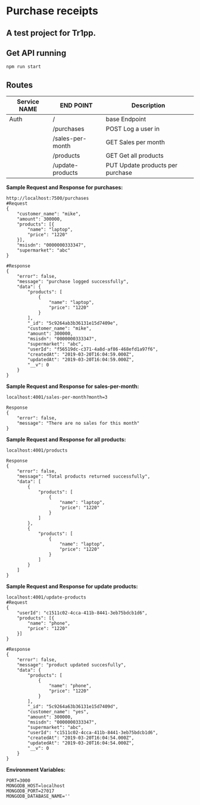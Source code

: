 Purchase receipts
==============================================

A test project for Tr1pp.
----------


Get API running
----------------------------
```
npm run start
```

## Routes

Service NAME     			| END POINT                  | Description
--------------------------- | ---------------------------|---------------------
 Auth                       | /                          |  base Endpoint
                            | /purchases                 | POST   Log a user in
                            | /sales-per-month           | GET   Sales per month
                            | /products                  | GET   Get all products
                            | /update-products           | PUT   Update products per purchase
                        

**Sample Request and Response for purchases:**
```
http://localhost:7500/purchases
#Request
{
	"customer_name": "mike",
	"amount": 300000,
	"products": [{
		"name": "laptop",
		"price": "1220"
	}],
	"msisdn": "0000000333347",
	"supermarket": "abc"
}

#Response
{
    "error": false,
    "message": "purchase logged successfully",
    "data": {
        "products": [
            {
                "name": "laptop",
                "price": "1220"
            }
        ],
        "_id": "5c9264ab3b36131e15d7409e",
        "customer_name": "mike",
        "amount": 300000,
        "msisdn": "0000000333347",
        "supermarket": "abc",
        "userId": "f56519dc-c371-4a8d-af86-468efd1a97f6",
        "createdAt": "2019-03-20T16:04:59.000Z",
        "updatedAt": "2019-03-20T16:04:59.000Z",
        "__v": 0
    }
}
```

**Sample Request and Response for sales-per-month:**
```
localhost:4001/sales-per-month?month=3

Response
{
    "error": false,
    "message": "There are no sales for this month"
}
```

**Sample Request and Response for all products:**
```
localhost:4001/products

Response
{
    "error": false,
    "message": "Total products returned successfully",
    "data": [
        {
            "products": [
                {
                    "name": "laptop",
                    "price": "1220"
                }
            ]
        },
        {
            "products": [
                {
                    "name": "laptop",
                    "price": "1220"
                }
            ]
        }
    ]
}
```

**Sample Request and Response for update products:**
```
localhost:4001/update-products
#Request
{
	"userId": "c1511c02-4cca-411b-8441-3eb75bdcb1d6",
	"products": [{
		"name": "phone",
		"price": "1220"
	}]
}

#Response
{
    "error": false,
    "message": "product updated succesfully",
    "data": {
        "products": [
            {
                "name": "phone",
                "price": "1220"
            }
        ],
        "_id": "5c9264a63b36131e15d7409d",
        "customer_name": "yes",
        "amount": 300000,
        "msisdn": "0000000333347",
        "supermarket": "abc",
        "userId": "c1511c02-4cca-411b-8441-3eb75bdcb1d6",
        "createdAt": "2019-03-20T16:04:54.000Z",
        "updatedAt": "2019-03-20T16:04:54.000Z",
        "__v": 0
    }
}
```

**Environment Variables:**
```
PORT=3000
MONGODB_HOST=localhost
MONGODB_PORT=27017
MONGODB_DATABASE_NAME=''

```